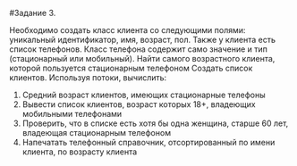 #Задание 3.

Необходимо создать класс клиента со следующими полями: уникальный идентификатор, имя, возраст, пол. Также у клиента есть список телефонов. Класс телефона содержит само значение и тип (стационарный или мобильный).
Найти самого возрастного клиента, которой пользуется стационарным телефоном
Создать список клиентов. Используя потоки, вычислить:
1. Средний возраст клиентов, имеющих стационарные телефоны
2. Вывести список клиентов, возраст которых 18+, владеющих мобильными телефонами
3. Проверить, что в списке есть хотя бы одна женщина, старше 60 лет,  владеющая стационарным телефоном
4. Напечатать телефонный справочник, отсортированный по  имени клиента, по возрасту клиента

